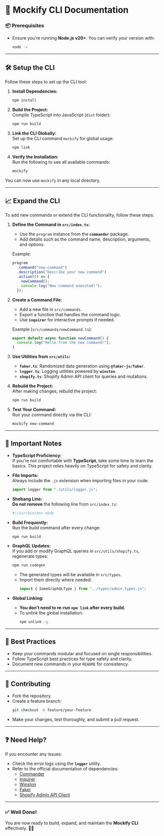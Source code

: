 # 🚀 **Mockify CLI Documentation**

### 📦 **Prerequisites**

- Ensure you're running **Node.js v20+**. You can verify your version with:
  ```bash
  node -v
  ```

---

## 🛠️ **Setup the CLI**

Follow these steps to set up the CLI tool:

1. **Install Dependencies:**

   ```bash
   npm install
   ```

2. **Build the Project:**  
   Compile TypeScript into JavaScript (`dist` folder):

   ```bash
   npm run build
   ```

3. **Link the CLI Globally:**  
   Set up the CLI command `mockify` for global usage:

   ```bash
   npm link
   ```

4. **Verify the Installation:**  
   Run the following to see all available commands:
   ```bash
   mockify
   ```

You can now use `mockify` in any local directory.

---

## 📈 **Expand the CLI**

To add new commands or extend the CLI functionality, follow these steps:

1. **Define the Command in `src/index.ts`:**

   - Use the `program` instance from the **`commander`** package.
   - Add details such as the command name, description, arguments, and options.

   Example:

   ```typescript
   program
     .command("new-command")
     .description("Describe your new command")
     .action(() => {
       newCommand();
       console.log("New command executed!");
     });
   ```

2. **Create a Command File:**

   - Add a new file in `src/commands`.
   - Export a function that handles the command logic.
   - Use **`inquirer`** for interactive prompts if needed.

   Example (`src/commands/newCommand.ts`):

   ```typescript
   export default async function newCommand() {
     console.log("Hello from the new command!");
   }
   ```

3. **Use Utilities from `src/utils`:**

   - **`faker.ts`**: Randomized data generation using **`@faker-js/faker`**.
   - **`logger.ts`**: Logging utilities powered by **`winston`**.
   - **`shopify.ts`**: Shopify Admin API client for queries and mutations.

4. **Rebuild the Project:**  
   After making changes, rebuild the project:

   ```bash
   npm run build
   ```

5. **Test Your Command:**  
   Run your command directly via the CLI:
   ```bash
   mockify new-command
   ```

---

## 📝 **Important Notes**

- **TypeScript Proficiency:**  
   If you're not comfortable with **TypeScript**, take some time to learn the basics. This project relies heavily on TypeScript for safety and clarity.

- **File Imports:**  
   Always include the `.js` extension when importing files in your code:

  ```typescript
  import logger from "./utils/logger.js";
  ```

- **Shebang Line:**  
   **Do not remove** the following line from `src/index.ts`:

  ```typescript
  #!/usr/bin/env node
  ```

- **Build Frequently:**  
   Run the build command after every change:

  ```bash
  npm run build
  ```

- **GraphQL Updates:**  
   If you add or modify GraphQL queries in `src/utils/shopify.ts`, regenerate types:

  ```bash
  npm run codegen
  ```

  - The generated types will be available in `src/types`.
  - Import them directly where needed:
    ```typescript
    import { SomeGraphQLType } from "../types/admin.types.js";
    ```

- **Global Linking:**
  - **You don’t need to re-run `npm link` after every build.**
  - To unlink the global installation:
    ```bash
    npm unlink -g
    ```

---

## 🚦 **Best Practices**

- Keep your commands modular and focused on single responsibilities.
- Follow TypeScript best practices for type safety and clarity.
- Document new commands in your `README` for consistency.

---

## 🤝 **Contributing**

- Fork the repository.
- Create a feature branch:
  ```bash
  git checkout -b feature/your-feature
  ```
- Make your changes, test thoroughly, and submit a pull request.

---

## ❓ **Need Help?**

If you encounter any issues:

- Check the error logs using the **`logger`** utility.
- Refer to the official documentation of dependencies:
  - [Commander](https://github.com/tj/commander.js)
  - [Inquirer](https://www.npmjs.com/package/inquirer)
  - [Winston](https://github.com/winstonjs/winston)
  - [Faker](https://fakerjs.dev/)
  - [Shopify Admin API Client](https://www.npmjs.com/package/@shopify/admin-api-client)

---

### ✅ **Well Done!**

You are now ready to build, expand, and maintain the **Mockify CLI** effectively. 🚀✨
